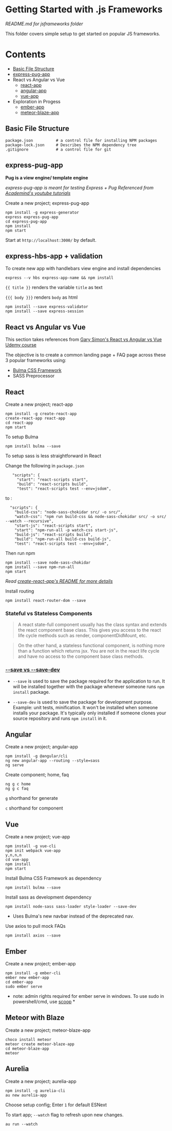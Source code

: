 # Getting Started with .js Frameworks

*README.md for jsframeworks folder*

This folder covers simple setup to get started on popular JS frameworks.

# Contents

+ [Basic File Structure](#basic-file-structure)
+ [express-pug-app](#express-pug-app)
+ React vs Angular vs Vue
    - [react-app](#react)
    - [angular-app](#angular)
    - [vue-app](#vue)
+ Exploration in Progess
    - [ember-app](#ember)
    - [meteor-blaze-app](meteor-with-blaze)


## Basic File Structure

```
package.json          # a control file for installing NPM packages
package-lock.json     # Describes the NPM dependency tree
.gitignore            # a control file for git
```

## express-pug-app
__Pug is a view engine/ template engine__

*express-pug-app is meant for testing Express + Pug*
*Referenced from [Academind's youtube tutorials](https://www.youtube.com/playlist?list=PL55RiY5tL51oGJorjEgl6NVeDbx_fO5jR)*

Create a new project; express-pug-app

```
npm install -g express-generator
express express-pug-app
cd express-pug-app
npm install 
npm start
```

Start at `http://localhost:3000/` by default.

## express-hbs-app + validation
To create new app with handlebars view engine and install dependencies

```
express --v hbs express-app-name && npm install
```

`{{ title }}` renders the variable `title` as text

`{{{ body }}}` renders `body` as html

```
npm install --save express-validator
npm install --save express-session
```

## React vs Angular vs Vue

This section takes references from [Gary Simon's React vs Angular vs Vue Udemy course](https://www.udemy.com/react-vs-angular-vs-vuejs-by-example/learn/v4/overview)

The objective is to create a common landing page + FAQ page across these 3 popular frameworks using:
+ [Bulma CSS Framework](https://bulma.io/)
+ SASS Preprocessor


## React
Create a new project; react-app

```
npm install -g create-react-app
create-react-app react-app
cd react-app
npm start
```

To setup Bulma
```
npm install bulma --save
```

To setup sass is less straightforward in React

Change the following in `package.json`

```
   "scripts": {
     "start": "react-scripts start",
     "build": "react-scripts build",
     "test": "react-scripts test --env=jsdom",
```
to :

```
  "scripts": {
    "build-css": "node-sass-chokidar src/ -o src/",
    "watch-css": "npm run build-css && node-sass-chokidar src/ -o src/ --watch --recursive",
    "start-js": "react-scripts start",
    "start": "npm-run-all -p watch-css start-js",
    "build-js": "react-scripts build",
    "build": "npm-run-all build-css build-js",
    "test": "react-scripts test --env=jsdom",
```

Then run npm

```
npm install --save node-sass-chokidar
npm install --save npm-run-all
npm start
```
*Read [create-react-app's README for more details](https://github.com/facebookincubator/create-react-app/blob/master/packages/react-scripts/template/README.md#adding-a-css-preprocessor-sass-less-etc)*

Install routing

```
npm install react-router-dom --save
```

### Stateful vs Stateless Components
> A react state-full component usually has the class syntax and extends the react component base class. This gives you access to the react life cycle methods such as render, componentDidMount, etc.

>On the other hand, a stateless functional component, is nothing more than a function which returns jsx. You are not in the react life cycle and have no access to the component base class methods.

### [--save vs --save-dev](https://stackoverflow.com/questions/22891211/what-is-the-difference-between-save-and-save-dev)

+ `--save` is used to save the package required for the application to run.  It will be installed together with the package whenever someone runs `npm install` package.

+ `--save-dev` is used to save the package for development purpose. Example: unit tests, minification.  It won't be installed when someone installs your package. It's typically only installed if someone clones your source repository and runs `npm install` in it.


## Angular
Create a new project; angular-app

```
npm install -g @angular/cli
ng new angular-app --routing --style=sass
ng serve
```

Create component; home, faq

```
ng g c home
ng g c faq
```

`g` shorthand for generate

`c` shorthand for component

## Vue
Create a new project; vue-app

```
npm install -g vue-cli
npm init webpack vue-app
y,n,n,n
cd vue-app
npm install
npm start
```

Install Bulma CSS Framework as dependency

```
npm install bulma --save
```

Install sass as development dependency

```
npm install node-sass sass-loader style-loader --save-dev
```

+ Uses Bulma's new navbar instead of the deprecated nav. 

Use axios to pull mock FAQs

```
npm install axios --save
```

## Ember
Create a new project; ember-app

```
npm install -g ember-cli
ember new ember-app
cd ember-app
sudo ember serve
```

* note: admin rights required for ember serve in windows. 
To use sudo in powershell/cmd, use [scoop](https://github.com/lukesampson/scoop) *

## Meteor with Blaze
Create a new project; meteor-blaze-app

```
choco install meteor
meteor create meteor-blaze-app
cd meteor-blaze-app
meteor
```

## Aurelia

Create a new project; aurelia-app

```
npm install -g aurelia-cli
au new aurelia-app
```

Choose setup config; Enter `1` for default ESNext

To start app; `--watch` flag to refresh upon new changes.

```
au run --watch
```


